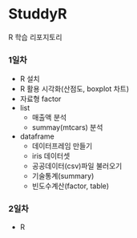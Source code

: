 # StuddyR
R 학습 리포지토리

### 1일차
- R 설치
- R 활용 시각화(산점도, boxplot 차트)
- 자료형 factor
- list
	- 매출액 분석
	- summay(mtcars) 분석
- dataframe
	- 데이터프레임 만들기
	- iris 데이터셋
	- 공공데이터(csv)파일 불러오기
	- 기술통계(summary)
	- 빈도수계산(factor, table)
	
### 2일차
- R